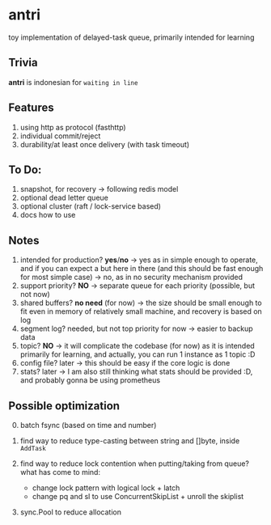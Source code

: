 # antri
toy implementation of delayed-task queue, primarily intended for learning

Trivia
------------------------------------------------------
**antri** is indonesian for `waiting in line`

Features
-------------------------------------------------------

1. using http as protocol (fasthttp)
2. individual commit/reject
3. durability/at least once delivery (with task timeout)

To Do:
------------------------------------------------------

1. snapshot, for recovery -> following redis model
2. optional dead letter queue
3. optional cluster (raft / lock-service based)
4. docs how to use

Notes
------------------------------------------------------

1. intended for production? **yes**/**no**
    -> yes as in simple enough to operate, and if you can expect a but here in there (and this should be fast enough for most simple case)
    -> no, as in no security mechanism provided
2. support priority? **NO**
    -> separate queue for each priority (possible, but not now)
3. shared buffers? **no need** (for now)
    -> the size should be small enough to fit even in memory of relatively small machine, and recovery is based on log
4. segment log? needed, but not top priority for now
    -> easier to backup data
5. topic? **NO**
    -> it will complicate the codebase (for now) as it is intended primarily for learning, and actually, you can run 1 instance as 1 topic :D
6. config file? later
    -> this should be easy if the core logic is done
7. stats? later
    -> I am also still thinking what stats should be provided :D, and probably gonna be using prometheus

Possible optimization
------------------------------------------------------------------------

0. batch fsync (based on time and number)
1. find way to reduce type-casting between string and []byte, inside `AddTask`
2. find way to reduce lock contention when putting/taking from queue? what has come to mind:

    * change lock pattern with logical lock + latch
    * change pq and sl to use ConcurrentSkipList + unroll the skiplist

3. sync.Pool to reduce allocation
